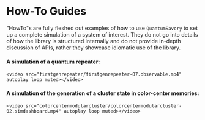 # How-To Guides

"HowTo"s are fully fleshed out examples of how to use `QuantumSavory` to set up a complete simulation of a system of interest. They do not go into details of how the library is structured internally and do not provide in-depth discussion of APIs, rather they showcase idiomatic use of the library.


#### A simulation of a quantum repeater:

```@raw html
<video src="firstgenrepeater/firstgenrepeater-07.observable.mp4" autoplay loop muted></video>
```

#### A simulation of the generation of a cluster state in color-center memories:

```@raw html
<video src="colorcentermodularcluster/colorcentermodularcluster-02.simdashboard.mp4" autoplay loop muted></video>
```